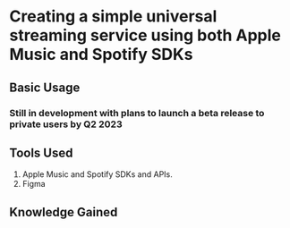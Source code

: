 # Creating a simple universal streaming service using both Apple Music and Spotify SDKs

## Basic Usage

### Still in development with plans to launch a beta release to private users by Q2 2023

## Tools Used

1. Apple Music and Spotify SDKs and APIs. 
2. Figma

## Knowledge Gained

